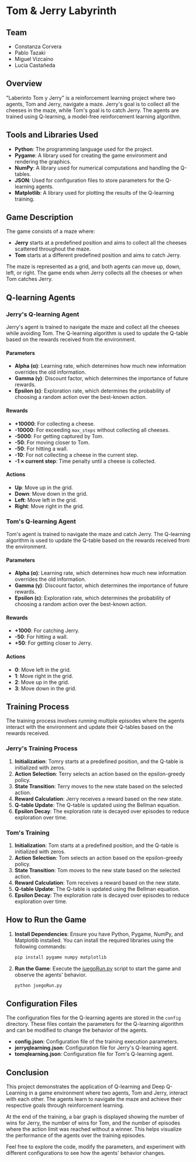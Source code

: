 # Tom & Jerry Labyrinth

## Team

- Constanza Corvera
- Pablo Tazaki
- Miguel Vizcaíno
- Lucia Castañeda

## Overview

"Laberinto Tom y Jerry" is a reinforcement learning project where two agents, Tom and Jerry, navigate a maze. Jerry's goal is to collect all the cheeses in the maze, while Tom's goal is to catch Jerry. The agents are trained using Q-learning, a model-free reinforcement learning algorithm.

## Tools and Libraries Used

- **Python**: The programming language used for the project.
- **Pygame**: A library used for creating the game environment and rendering the graphics.
- **NumPy**: A library used for numerical computations and handling the Q-tables.
- **JSON**: Used for configuration files to store parameters for the Q-learning agents.
- **Matplotlib**: A library used for plotting the results of the Q-learning training.

## Game Description

The game consists of a maze where:

- **Jerry** starts at a predefined position and aims to collect all the cheeses scattered throughout the maze.
- **Tom** starts at a different predefined position and aims to catch Jerry.

The maze is represented as a grid, and both agents can move up, down, left, or right. The game ends when Jerry collects all the cheeses or when Tom catches Jerry.

## Q-learning Agents

### Jerry's Q-learning Agent

Jerry's agent is trained to navigate the maze and collect all the cheeses while avoiding Tom. The Q-learning algorithm is used to update the Q-table based on the rewards received from the environment.

#### Parameters

- **Alpha (α)**: Learning rate, which determines how much new information overrides the old information.
- **Gamma (γ)**: Discount factor, which determines the importance of future rewards.
- **Epsilon (ε)**: Exploration rate, which determines the probability of choosing a random action over the best-known action.

#### Rewards

- **+10000**: For collecting a cheese.
- **-10000**: For exceeding `max_steps` without collecting all cheeses.
- **-5000**: For getting captured by Tom.
- **-50**: For moving closer to Tom.
- **-50**: For hitting a wall.
- **-10**: For not collecting a cheese in the current step.
- **-1 × current step**: Time penalty until a cheese is collected.

#### Actions

- **Up**: Move up in the grid.
- **Down**: Move down in the grid.
- **Left**: Move left in the grid.
- **Right**: Move right in the grid.

### Tom's Q-learning Agent

Tom's agent is trained to navigate the maze and catch Jerry. The Q-learning algorithm is used to update the Q-table based on the rewards received from the environment.

#### Parameters

- **Alpha (α)**: Learning rate, which determines how much new information overrides the old information.
- **Gamma (γ)**: Discount factor, which determines the importance of future rewards.
- **Epsilon (ε)**: Exploration rate, which determines the probability of choosing a random action over the best-known action.

#### Rewards

- **+1000**: For catching Jerry.
- **-50**: For hitting a wall.
- **+50**: For getting closer to Jerry.



#### Actions

- **0**: Move left in the grid.
- **1**: Move right in the grid.
- **2**: Move up in the grid.
- **3**: Move down in the grid.

## Training Process

The training process involves running multiple episodes where the agents interact with the environment and update their Q-tables based on the rewards received.

### **Jerry's Training Process**

   1. **Initialization**: Tomry starts at a predefined position, and the Q-table is initialized with zeros.
   2. **Action Selection**: Terry selects an action based on the epsilon-greedy policy.
   3. **State Transition**: Terry moves to the new state based on the selected action.
   4. **Reward Calculation**: Jerry receives a reward based on the new state.
   5. **Q-table Update**: The Q-table is updated using the Bellman equation.
   6. **Epsilon Decay**: The exploration rate is decayed over episodes to reduce exploration over time.
     
### Tom's Training

1. **Initialization**: Tom starts at a predefined position, and the Q-table is initialized with zeros.
2. **Action Selection**: Tom selects an action based on the epsilon-greedy policy.
3. **State Transition**: Tom moves to the new state based on the selected action.
4. **Reward Calculation**: Tom receives a reward based on the new state.
5. **Q-table Update**: The Q-table is updated using the Bellman equation.
6. **Epsilon Decay**: The exploration rate is decayed over episodes to reduce exploration over time.

## How to Run the Game

1. **Install Dependencies**: Ensure you have Python, Pygame, NumPy, and Matplotlib installed. You can install the required libraries using the following commands:

   ```bash
   pip install pygame numpy matplotlib
   ```

2. **Run the Game**: Execute the [juegoRun.py](http://_vscodecontentref_/2) script to start the game and observe the agents' behavior.
   ```bash
   python juegoRun.py
   ```

## Configuration Files

The configuration files for the Q-learning agents are stored in the `config` directory. These files contain the parameters for the Q-learning algorithm and can be modified to change the behavior of the agents.

- **config.json**: Configuration file of the training execution parameters.
- **jerryqlearning.json**: Configuration file for Jerry's Q-learning agent.
- **tomqlearning.json**: Configuration file for Tom's Q-learning agent.

## Conclusion

This project demonstrates the application of Q-learning and Deep Q-Learning in a game environment where two agents, Tom and Jerry, interact with each other. The agents learn to navigate the maze and achieve their respective goals through reinforcement learning.

At the end of the training, a bar graph is displayed showing the number of wins for Jerry, the number of wins for Tom, and the number of episodes where the action limit was reached without a winner. This helps visualize the performance of the agents over the training episodes.

Feel free to explore the code, modify the parameters, and experiment with different configurations to see how the agents' behavior changes.
